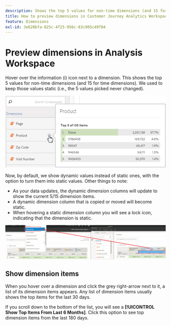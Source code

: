```yaml
---
description: Shows the top 5 values for non-time dimensions (and 15 for time dimensions).
title: How to preview dimensions in Customer Journey Analytics Workspace
feature: Dimensions
exl-id: 3e620bfa-825c-4f25-956c-83c905c49f84
---
```

# Preview dimensions in Analysis Workspace

Hover over the information (i) icon next to a dimension. This shows the top 5 values for non-time dimensions (and 15 for time dimensions). We used to keep those values static (i.e., the 5 values picked never changed).

![](assets/dimension-preview.png)

Now, by default, we show dynamic values instead of static ones, with the option to turn them into static values. Other things to note:

* As your data updates, the dynamic dimension columns will update to show the current 5/15 dimension items.
* A dynamic dimension column that is copied or moved will become static.
* When hovering a static dimension column you will see a lock icon, indicating that the dimension is static.

![](assets/dimension_static.png)

## Show dimension items

When you hover over a dimension and click the grey right-arrow next to it, a list of its dimension items appears. Any list of dimension items usually shows the top items for the last 30 days.

If you scroll down to the bottom of the list, you will see a **[!UICONTROL Show Top Items From Last 6 Months]**. Click this option to see top dimension items from the last 180 days.
